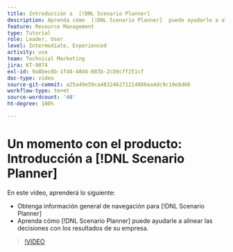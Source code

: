 ```yaml
---
title: Introducción a  [!DNL Scenario Planner]
description: Aprenda cómo  [!DNL Scenario Planner]  puede ayudarle a alinear las decisiones con los resultados de su empresa. Descubra cómo navegar por  [!DNL Scenario Planner].
feature: Resource Management
type: Tutorial
role: Leader, User
level: Intermediate, Experienced
activity: use
team: Technical Marketing
jira: KT-9074
exl-id: 9a8bec0b-1f48-48d4-883b-2cb9cff251cf
doc-type: video
source-git-commit: a25a49e59ca483246271214886ea4dc9c10e8d66
workflow-type: tm+mt
source-wordcount: '48'
ht-degree: 100%

---
```


# Un momento con el producto: Introducción a [!DNL Scenario Planner]

En este vídeo, aprenderá lo siguiente:

* Obtenga información general de navegación para [!DNL Scenario Planner]
* Aprenda cómo [!DNL Scenario Planner] puede ayudarle a alinear las decisiones con los resultados de su empresa.

>[!VIDEO](https://video.tv.adobe.com/v/335316/?quality=12&learn=on)

